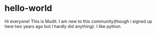 # hello-world
Hi everyone!
This is Mudit. I am new to this community(though i signed up here two years ago but I hardly did anything). I like python.
